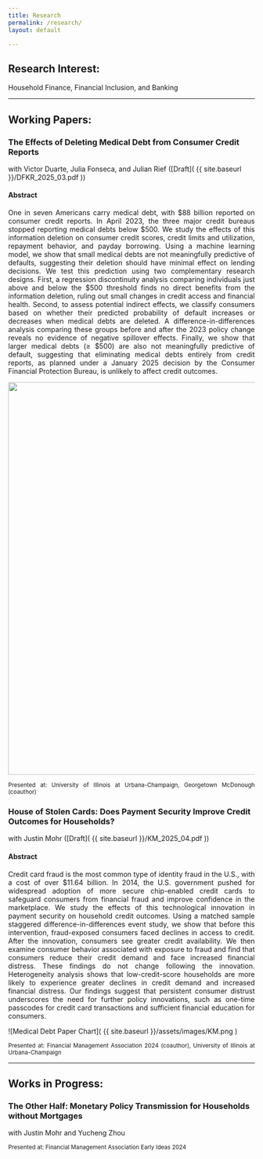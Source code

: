 ```yaml
---
title: Research
permalink: /research/
layout: default  

---
```


## Research Interest:  
Household Finance, Financial Inclusion, and Banking

---

## Working Papers:  

### The Effects of Deleting Medical Debt from Consumer Credit Reports  
with Victor Duarte, Julia Fonseca, and Julian Rief ([Draft]( {{ site.baseurl }}/DFKR_2025_03.pdf ))  

#### Abstract  
<p align="justify">
One in seven Americans carry medical debt, with $88 billion reported on consumer credit reports. In April 2023, the three major credit bureaus stopped reporting medical debts below $500. We study the effects of this information deletion on consumer credit scores, credit limits and utilization, repayment behavior, and payday borrowing. Using a machine learning model, we show that small medical debts are not meaningfully predictive of defaults, suggesting their deletion should have minimal effect on lending decisions. We test this prediction using two complementary research designs. First, a regression discontinuity analysis comparing individuals just above and below the $500 threshold finds no direct benefits from the information deletion, ruling out small changes in credit access and financial health. Second, to assess potential indirect effects, we classify consumers based on whether their predicted probability of default increases or decreases when medical debts are deleted. A difference-in-differences analysis comparing these groups before and after the 2023 policy change reveals no evidence of negative spillover effects. Finally, we show that larger medical debts (≥ $500) are also not meaningfully predictive of default, suggesting that eliminating medical debts entirely from credit reports, as planned under a January 2025 decision by the Consumer Financial Protection Bureau, is unlikely to affect credit outcomes. </p>
<div style="text-align: center;">
    <img src="{{ site.baseurl }}/assets/images/DFKR.png" alt="" width="800">
</div>
<p align="justify"><small>
Presented at: University of Illinois at Urbana-Champaign, Georgetown McDonough (coauthor)</small></p>  


### House of Stolen Cards: Does Payment Security Improve Credit Outcomes for Households?
with Justin Mohr ([Draft]( {{ site.baseurl }}/KM_2025_04.pdf ))  

#### Abstract  
<p align="justify">
Credit card fraud is the most common type of identity fraud in the U.S., with a cost of over $11.64 billion. In 2014, the U.S. government pushed for widespread adoption of more secure chip-enabled credit cards to safeguard consumers from financial fraud and improve confidence in the marketplace. We study the effects of this technological innovation in payment security on household credit outcomes. Using a matched sample staggered difference-in-differences event study, we show that before this intervention, fraud-exposed consumers faced declines in access to credit. After the innovation, consumers see greater credit availability. We then examine consumer behavior associated with exposure to fraud and find that consumers reduce their credit demand and face increased financial distress. These findings do not change following the innovation. Heterogeneity analysis shows that low-credit-score households are more likely to experience greater declines in credit demand and increased financial distress. Our findings suggest that persistent consumer distrust underscores the need for further policy innovations, such as one-time passcodes for credit card transactions and sufficient financial education for consumers.
</p>
![Medical Debt Paper Chart]( {{ site.baseurl }}/assets/images/KM.png )
<p align="justify"><small>
Presented at: Financial Management Association 2024 (coauthor), University of Illinois at Urbana-Champaign </small></p>  

---

## Works in Progress:  

### The Other Half: Monetary Policy Transmission for Households without Mortgages  
with Justin Mohr and Yucheng Zhou 

<p align="justify"><small>
Presented at: Financial Management Association Early Ideas 2024
</small></p>  

